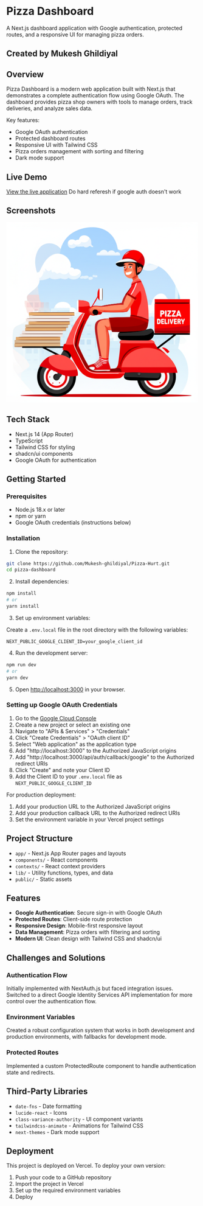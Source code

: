 # Pizza Dashboard

A Next.js dashboard application with Google authentication, protected routes, and a responsive UI for managing pizza orders.

## Created by Mukesh Ghildiyal

## Overview

Pizza Dashboard is a modern web application built with Next.js that demonstrates a complete authentication flow using Google OAuth. The dashboard provides pizza shop owners with tools to manage orders, track deliveries, and analyze sales data.

Key features:

- Google OAuth authentication
- Protected dashboard routes
- Responsive UI with Tailwind CSS
- Pizza orders management with sorting and filtering
- Dark mode support

## Live Demo

[View the live application](https://pizza-hurt-vlqq.vercel.app/) Do hard referesh if google auth doesn't work

## Screenshots

![Dashboard Preview](/public/dashboard-screenshot.png)

## Tech Stack

- Next.js 14 (App Router)
- TypeScript
- Tailwind CSS for styling
- shadcn/ui components
- Google OAuth for authentication

## Getting Started

### Prerequisites

- Node.js 18.x or later
- npm or yarn
- Google OAuth credentials (instructions below)

### Installation

1. Clone the repository:

```bash
git clone https://github.com/Mukesh-ghildiyal/Pizza-Hurt.git
cd pizza-dashboard
```

2. Install dependencies:

```bash
npm install
# or
yarn install
```

3. Set up environment variables:

Create a `.env.local` file in the root directory with the following variables:

```
NEXT_PUBLIC_GOOGLE_CLIENT_ID=your_google_client_id
```

4. Run the development server:

```bash
npm run dev
# or
yarn dev
```

5. Open [http://localhost:3000](http://localhost:3000) in your browser.

### Setting up Google OAuth Credentials

1. Go to the [Google Cloud Console](https://console.cloud.google.com/)
2. Create a new project or select an existing one
3. Navigate to "APIs & Services" > "Credentials"
4. Click "Create Credentials" > "OAuth client ID"
5. Select "Web application" as the application type
6. Add "http://localhost:3000" to the Authorized JavaScript origins
7. Add "http://localhost:3000/api/auth/callback/google" to the Authorized redirect URIs
8. Click "Create" and note your Client ID
9. Add the Client ID to your `.env.local` file as `NEXT_PUBLIC_GOOGLE_CLIENT_ID`

For production deployment:

1. Add your production URL to the Authorized JavaScript origins
2. Add your production callback URL to the Authorized redirect URIs
3. Set the environment variable in your Vercel project settings

## Project Structure

- `app/` - Next.js App Router pages and layouts
- `components/` - React components
- `contexts/` - React context providers
- `lib/` - Utility functions, types, and data
- `public/` - Static assets

## Features

- **Google Authentication**: Secure sign-in with Google OAuth
- **Protected Routes**: Client-side route protection
- **Responsive Design**: Mobile-first responsive layout
- **Data Management**: Pizza orders with filtering and sorting
- **Modern UI**: Clean design with Tailwind CSS and shadcn/ui

## Challenges and Solutions

### Authentication Flow

Initially implemented with NextAuth.js but faced integration issues. Switched to a direct Google Identity Services API implementation for more control over the authentication flow.

### Environment Variables

Created a robust configuration system that works in both development and production environments, with fallbacks for development mode.

### Protected Routes

Implemented a custom ProtectedRoute component to handle authentication state and redirects.

## Third-Party Libraries

- `date-fns` - Date formatting
- `lucide-react` - Icons
- `class-variance-authority` - UI component variants
- `tailwindcss-animate` - Animations for Tailwind CSS
- `next-themes` - Dark mode support

## Deployment

This project is deployed on Vercel. To deploy your own version:

1. Push your code to a GitHub repository
2. Import the project in Vercel
3. Set up the required environment variables
4. Deploy
